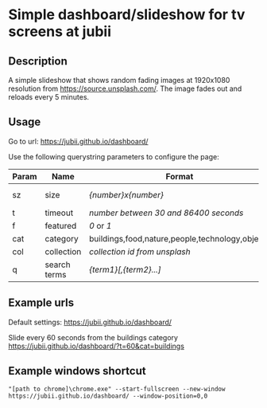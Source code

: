 # Simple dashboard/slideshow for tv screens at jubii

## Description

A simple slideshow that shows random fading images at 1920x1080 resolution from https://source.unsplash.com/. The image fades out and reloads every 5 minutes.

## Usage

Go to url: https://jubii.github.io/dashboard/

Use the following querystring parameters to configure the page:

Param | Name | Format | Default
-|-|-|-
sz|size|*{number}x{number}*|*screen size*
t|timeout|*number between 30 and 86400 seconds*|300
f|featured|*0* or *1*|1
cat|category|buildings,food,nature,people,technology,objects|*not set*
col|collection|*collection id from unsplash*|*not set*
q|search terms|*{term1}[,{term2}...]*|*not set*

## Example urls

Default settings:
    https://jubii.github.io/dashboard/

Slide every 60 seconds from the buildings category
    https://jubii.github.io/dashboard/?t=60&cat=buildings

## Example windows shortcut

    "[path to chrome]\chrome.exe" --start-fullscreen --new-window https://jubii.github.io/dashboard/ --window-position=0,0
